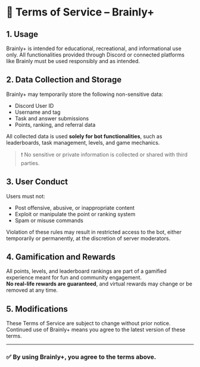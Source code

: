 # 📜 Terms of Service – Brainly+

## 1. Usage

Brainly+ is intended for educational, recreational, and informational use only. All functionalities provided through Discord or connected platforms like Brainly must be used responsibly and as intended.

## 2. Data Collection and Storage

Brainly+ may temporarily store the following non-sensitive data:

- Discord User ID  
- Username and tag  
- Task and answer submissions  
- Points, ranking, and referral data  

All collected data is used **solely for bot functionalities**, such as leaderboards, task management, levels, and game mechanics.

> ❗ No sensitive or private information is collected or shared with third parties.

## 3. User Conduct

Users must not:

- Post offensive, abusive, or inappropriate content  
- Exploit or manipulate the point or ranking system  
- Spam or misuse commands  

Violation of these rules may result in restricted access to the bot, either temporarily or permanently, at the discretion of server moderators.

## 4. Gamification and Rewards

All points, levels, and leaderboard rankings are part of a gamified experience meant for fun and community engagement.  
**No real-life rewards are guaranteed**, and virtual rewards may change or be removed at any time.

## 5. Modifications

These Terms of Service are subject to change without prior notice.  
Continued use of Brainly+ means you agree to the latest version of these terms.

---

### ✅ By using Brainly+, you agree to the terms above.
